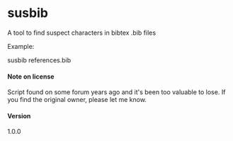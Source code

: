 # susbib

A tool to find suspect characters in bibtex .bib files

Example:

susbib references.bib


#### Note on license

Script found on some forum years ago and it's been too valuable to lose. If you find the original owner, please let me know.

#### Version

1.0.0

